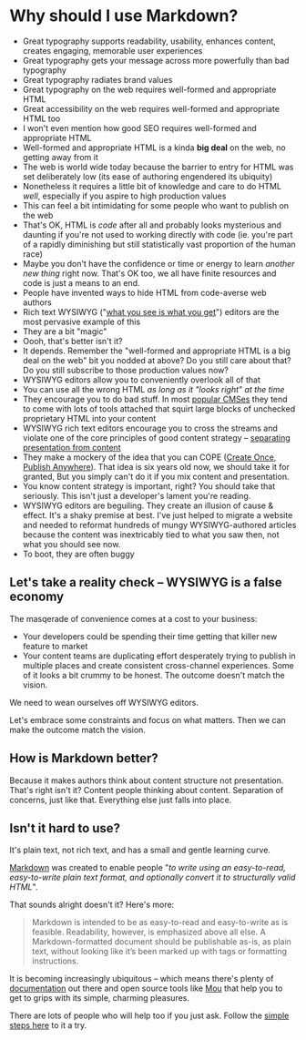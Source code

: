 # Why should I use Markdown?

- Great typography supports readability, usability, enhances content, creates engaging, memorable user experiences 
- Great typography gets your message across more powerfully than bad typography
- Great typography radiates brand values 
- Great typography on the web requires well-formed and appropriate HTML
- Great accessibility on the web requires well-formed and appropriate HTML too
- I won't even mention how good SEO requires well-formed and appropriate HTML
- Well-formed and appropriate HTML is a kinda **big deal** on the web, no getting away from it
- The web is world wide today because the barrier to entry for HTML was set deliberately low (its ease of authoring engendered its ubiquity)
- Nonetheless it requires a little bit of knowledge and care to do HTML _well_, especially if you aspire to high production values 
- This can feel a bit intimidating for some people who want to publish on the web
- That's OK, HTML is _code_ after all and probably looks mysterious and daunting if you're not used to working directly with code (ie. you're part of a rapidly diminishing but still statistically vast proportion of the human race)
- Maybe you don't have the confidence or time or energy to learn _another new thing_ right now. That's OK too, we all have finite resources and code is just a means to an end.
- People have invented ways to hide HTML from code-averse web authors
- Rich text WYSIWYG ("[what you see is what you get](https://en.wikipedia.org/wiki/WYSIWYG)") editors are the most pervasive example of this  
- They are a bit "magic"
- Oooh, that's better isn't it?
- It depends. Remember the "well-formed and appropriate HTML is a big deal on the web" bit you nodded at above? Do you still care about that? Do you still subscribe to those production values now?
- WYSIWYG editors allow you to conveniently overlook all of that
- You can use all the wrong HTML *as long as it "looks right" at the time*
- They encourage you to do bad stuff. In most [popular CMSes](https://wordpress.com/) they tend to come with lots of tools attached that squirt large blocks of unchecked proprietary HTML into your content
- WYSIWYG rich text editors encourage you to cross the streams and violate one of the core principles of good content strategy – [separating presentation from content](http://karenmcgrane.com/2014/03/27/separating-content-from-presentation/)
- They make a mockery of the idea that you can COPE ([Create Once, Publish Anywhere](http://www.programmableweb.com/news/cope-create-once-publish-everywhere/2009/10/13)). That idea is six years old now, we should take it for granted, But you simply can't do it if you mix content and presentation.
- You know content strategy is important, right? You should take that seriously. This isn't just a developer's lament you're reading.
- WYSIWYG editors are beguiling. They create an illusion of cause & effect. It's a shaky premise at best. I've just helped to migrate a website and needed to reformat hundreds of mungy WYSIWYG-authored articles because the content was inextricably tied to what you saw then, not what you should see now.
- To boot, they are often buggy 

## Let's take a reality check – WYSIWYG is a false economy

The masqerade of convenience comes at a cost to your business:

- Your developers could be spending their time getting that killer new feature to market
- Your content teams are duplicating effort desperately trying to publish in multiple places and create consistent cross-channel experiences. Some of it looks a bit crummy to be honest. The outcome doesn't match the vision. 

We need to wean ourselves off WYSIWYG editors. 

Let's embrace some constraints and focus on what matters. Then we can make the outcome match the vision.

## How is Markdown better?

Because it makes authors think about content structure not presentation. That's right isn't it? Content people thinking about content. Separation of concerns, just like that. Everything else just falls into place.

## Isn't it hard to use?

It's plain text, not rich text, and has a small and gentle learning curve. 

[Markdown](https://en.wikipedia.org/wiki/Markdown) was created to enable people "_to write using an easy-to-read, easy-to-write plain text format, and optionally convert it to structurally valid HTML_". 

That sounds alright doesn't it? Here's more:

> Markdown is intended to be as easy-to-read and easy-to-write as is feasible. Readability, however, is emphasized above all else. A Markdown-formatted document should be publishable as-is, as plain text, without looking like it’s been marked up with tags or formatting instructions. 

It is becoming increasingly ubiquitous – which means there's plenty of [documentation](https://daringfireball.net/projects/markdown/syntax) out there and open source tools like [Mou](http://25.io/mou/) that help you to get to grips with its simple, charming pleasures. 

There are lots of people who will help too if you just ask. Follow the [simple steps here](/README) to it a try.
